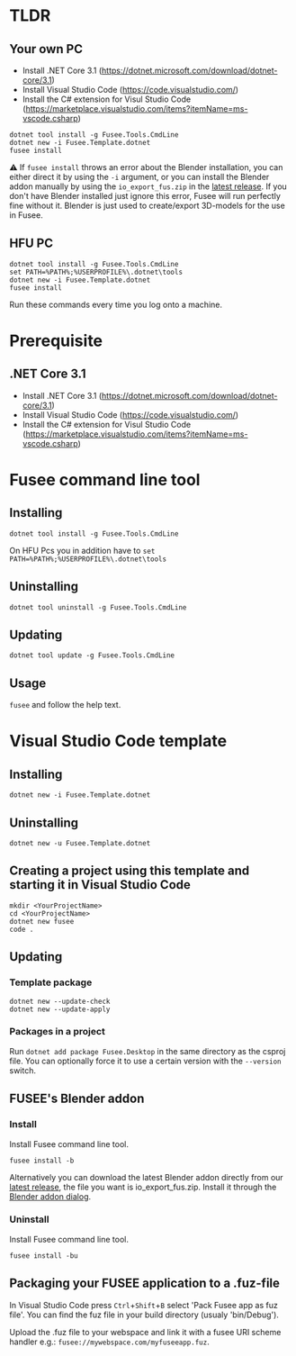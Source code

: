 # TLDR

## Your own PC

- Install .NET Core 3.1 (https://dotnet.microsoft.com/download/dotnet-core/3.1)
- Install Visual Studio Code (https://code.visualstudio.com/)
- Install the C# extension for Visul Studio Code (https://marketplace.visualstudio.com/items?itemName=ms-vscode.csharp)

```
dotnet tool install -g Fusee.Tools.CmdLine
dotnet new -i Fusee.Template.dotnet
fusee install
```
⚠️ If `fusee install` throws an error about the Blender installation, you can either direct it by using the `-i` argument, or you can install the Blender addon manually by using the `io_export_fus.zip` in the [latest release](https://github.com/FUSEEProjectTeam/Fusee/releases).
If you don't have Blender installed just ignore this error, Fusee will run perfectly fine without it. Blender is just used to create/export 3D-models for the use in Fusee.

## HFU PC

```
dotnet tool install -g Fusee.Tools.CmdLine
set PATH=%PATH%;%USERPROFILE%\.dotnet\tools
dotnet new -i Fusee.Template.dotnet
fusee install
```

Run these commands every time you log onto a machine.

# Prerequisite
## .NET Core 3.1

- Install .NET Core 3.1 (https://dotnet.microsoft.com/download/dotnet-core/3.1)
- Install Visual Studio Code (https://code.visualstudio.com/)
- Install the C# extension for Visul Studio Code (https://marketplace.visualstudio.com/items?itemName=ms-vscode.csharp)

# Fusee command line tool
## Installing

`dotnet tool install -g Fusee.Tools.CmdLine`

On HFU Pcs you in addition have to `set PATH=%PATH%;%USERPROFILE%\.dotnet\tools`

## Uninstalling

`dotnet tool uninstall -g Fusee.Tools.CmdLine`

## Updating

`dotnet tool update -g Fusee.Tools.CmdLine`

## Usage

`fusee` and follow the help text.

# Visual Studio Code template
## Installing

`dotnet new -i Fusee.Template.dotnet`

## Uninstalling

`dotnet new -u Fusee.Template.dotnet`

## Creating a project using this template and starting it in Visual Studio Code

```
mkdir <YourProjectName>
cd <YourProjectName>
dotnet new fusee
code .
``` 

## Updating
### Template package

```
dotnet new --update-check
dotnet new --update-apply
```

### Packages in a project

Run `dotnet add package Fusee.Desktop` in the same directory as the csproj file. You can optionally force it to use a certain version with the `--version` switch.

## FUSEE's Blender addon
### Install

Install Fusee command line tool.

`fusee install -b`

Alternatively you can download the latest Blender addon directly from our [latest release](https://github.com/FUSEEProjectTeam/Fusee/releases), the file you want is io_export_fus.zip. Install it through the [Blender addon dialog](https://docs.blender.org/manual/en/latest/editors/preferences/addons.html).

### Uninstall

Install Fusee command line tool.

`fusee install -bu`

## Packaging your FUSEE application to a .fuz-file

In Visual Studio Code press `Ctrl`+`Shift`+`B` select 'Pack Fusee app as fuz file'. You can find the fuz file in your build directory (usualy 'bin/Debug').

Upload the .fuz file to your webspace and link it with a fusee URI scheme handler e.g.: `fusee://mywebspace.com/myfuseeapp.fuz`.

